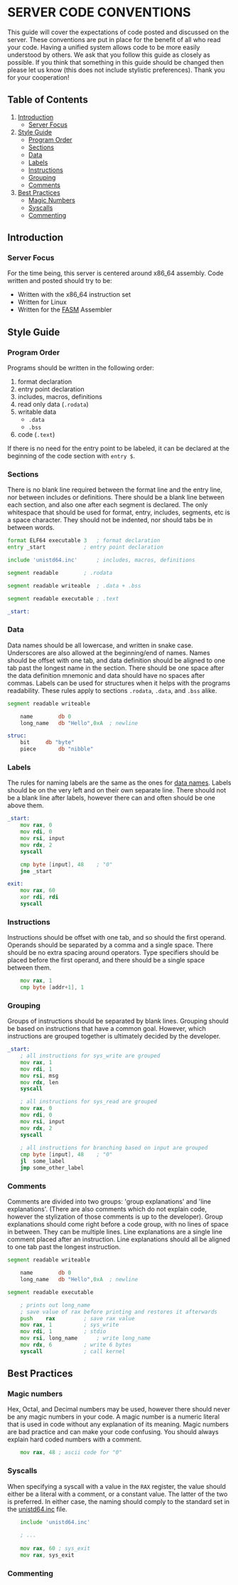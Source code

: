 

# SERVER CODE CONVENTIONS

This guide will cover the expectations of code posted and discussed on the server. These conventions are put in place for the benefit of all who read your code. Having a unified system allows code to be more easily understood by others. We ask that you follow this guide as closely as possible. If you think that something in this guide should be changed then please let us know (this does not include stylistic preferences). Thank you for your cooperation!

## Table of Contents

1. [Introduction](#introduction)
	- [Server Focus](#server-focus)
2. [Style Guide](#style-guide)
	- [Program Order](#program-order)
	- [Sections](#sections)
	- [Data](#data)
	- [Labels](#labels)
	- [Instructions](#instructions)
	- [Grouping](#grouping)
	- [Comments](#comments)
3. [Best Practices](#best-practices)
	- [Magic Numbers](#magic-numbers)
	- [Syscalls](#syscalls)
	- [Commenting](#commenting)

## Introduction

### Server Focus

For the time being, this server is centered around x86_64 assembly. Code written and posted should try to be:
- Written with the x86_64 instruction set
- Written for Linux
- Written for the [FASM](https://flatassembler.net/) Assembler

## Style Guide

### Program Order

Programs should be written in the following order:
1. format declaration
2. entry point declaration
3. includes, macros, definitions
4. read only data (`.rodata`)
5. writable data
	- `.data`
	- `.bss`
6. code (`.text`)

If there is no need for the entry point to be labeled, it can be declared at the beginning of the code section with `entry $`.

### Sections

There is no blank line required between the format line and the entry line, nor between includes or definitions. There should be a blank line between each section, and also one after each segment is declared. The only whitespace that should be used for format, entry, includes, segments, etc is a space character. They should not be indented, nor should tabs be in between words.

```asm
format ELF64 executable 3	; format declaration
entry _start			; entry point declaration

include 'unistd64.inc'		; includes, macros, definitions

segment readable		; .rodata

segment readable writeable	; .data + .bss

segment readable executable	; .text

_start:
```

### Data

Data names should be all lowercase, and written in snake case. Underscores are also allowed at the beginning/end of names. Names should be offset with one tab, and data definition should be aligned to one tab past the longest name in the section. There should be one space after the data definition mnemonic and data should have no spaces after commas. Labels can be used for structures when it helps with the programs readability. These rules apply to sections `.rodata`, `.data`, and `.bss` alike.

```asm
segment readable writeable

	name		db 0
	long_name	db "Hello",0xA	; newline

struc:
	bit		db "byte"
	piece		db "nibble"
```

### Labels

The rules for naming labels are the same as the ones for [data names](#data). Labels should be on the very left and on their own separate line. There should not be a blank line after labels, however there can and often should be one above them.

```asm
_start:
	mov	rax, 0
	mov	rdi, 0
	mov	rsi, input
	mov	rdx, 2
	syscall

	cmp	byte [input], 48	; "0"
	jne	_start

exit:
	mov	rax, 60
	xor	rdi, rdi
	syscall
```

### Instructions

Instructions should be offset with one tab, and so should the first operand. Operands should be separated by a comma and a single space. There should be no extra spacing around operators. Type specifiers should be placed before the first operand, and there should be a single space between them.

```asm
	mov	rax, 1
	cmp	byte [addr+1], 1
```

### Grouping

Groups of instructions should be separated by blank lines. Grouping should be based on instructions that have a common goal. However, which instructions are grouped together is ultimately decided by the developer.

```asm
_start:
	; all instructions for sys_write are grouped
	mov	rax, 1
	mov	rdi, 1
	mov	rsi, msg
	mov	rdx, len
	syscall

	; all instructions for sys_read are grouped
	mov	rax, 0
	mov	rdi, 0
	mov	rsi, input
	mov	rdx, 2
	syscall
	
	; all instructions for branching based on input are grouped
	cmp	byte [input], 48	; "0"
	jl	some_label
	jmp	some_other_label
```

### Comments

Comments are divided into two groups: 'group explanations' and 'line explanations'. (There are also comments which do not explain code, however the stylization of those comments is up to the developer). Group explanations should come right before a code group, with no lines of space in between. They can be multiple lines. Line explanations are a single line comment placed after an instruction. Line explanations should all be aligned to one tab past the longest instruction.

```asm
segment readable writeable

	name		db 0
	long_name	db "Hello",0xA	; newline

segment readable executable

	; prints out long_name
	; save value of rax before printing and restores it afterwards
	push	rax			; save rax value
	mov	rax, 1			; sys_write
	mov	rdi, 1			; stdio
	mov	rsi, long_name		; write long_name
	mov	rdx, 6			; write 6 bytes
	syscall				; call kernel
```

## Best Practices

### Magic numbers

Hex, Octal, and Decimal numbers may be used, however there should never be any magic numbers in your code. A magic number is a numeric literal that is used in code without any explanation of its meaning. Magic numbers are bad practice and can make your code confusing. You should always explain hard coded numbers with a comment.

```asm
	mov	rax, 48	; ascii code for "0"
```

### Syscalls

When specifying a syscall with a value in the `RAX` register, the value should either be a literal with a comment, or a constant value. The latter of the two is preferred. In either case, the naming should comply to the standard set in the [unistd64.inc](https://github.com/assembly-seal/code_conventions/tree/main/unistd64.inc) file.

```asm
	include 'unistd64.inc'
	
	; ...
	
	mov	rax, 60	; sys_exit
	mov	rax, sys_exit
```

### Commenting
